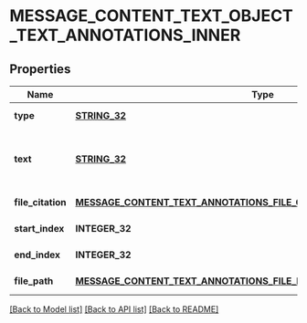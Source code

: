 # MESSAGE_CONTENT_TEXT_OBJECT_TEXT_ANNOTATIONS_INNER

## Properties
Name | Type | Description | Notes
------------ | ------------- | ------------- | -------------
**type** | [**STRING_32**](STRING_32.md) | Always &#x60;file_citation&#x60;. | [default to null]
**text** | [**STRING_32**](STRING_32.md) | The text in the message content that needs to be replaced. | [default to null]
**file_citation** | [**MESSAGE_CONTENT_TEXT_ANNOTATIONS_FILE_CITATION_OBJECT_FILE_CITATION**](MessageContentTextAnnotationsFileCitationObject_file_citation.md) |  | [default to null]
**start_index** | **INTEGER_32** |  | [default to null]
**end_index** | **INTEGER_32** |  | [default to null]
**file_path** | [**MESSAGE_CONTENT_TEXT_ANNOTATIONS_FILE_PATH_OBJECT_FILE_PATH**](MessageContentTextAnnotationsFilePathObject_file_path.md) |  | [default to null]

[[Back to Model list]](../README.md#documentation-for-models) [[Back to API list]](../README.md#documentation-for-api-endpoints) [[Back to README]](../README.md)


